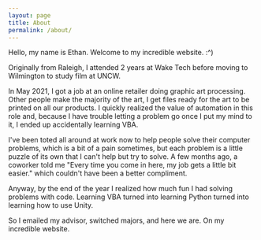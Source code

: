 ```yaml
---
layout: page
title: About
permalink: /about/
---
```


Hello, my name is Ethan. Welcome to my incredible website. :^)

Originally from Raleigh, I attended 2 years at Wake Tech before moving to Wilmington
to study film at UNCW.

In May 2021, I got a job at an online retailer doing graphic art processing. Other people
make the majority of the art, I get files ready for the art to be printed on all our products.
I quickly realized the value of automation in this role and, because I have trouble letting a problem
go once I put my mind to it, I ended up accidentally learning VBA.

I've been toted all around at work now to help people solve their computer problems, which is a bit of
a pain sometimes, but each problem is a little puzzle of its own that I can't help but try to solve.
A few months ago, a coworker told me "Every time you come in here, my job gets a little bit easier." which
couldn't have been a better compliment.

Anyway, by the end of the year I realized how much fun I had solving problems with code. Learning VBA turned
into learning Python turned into learning how to use Unity.

So I emailed my advisor, switched majors, and here we are. On my incredible website.